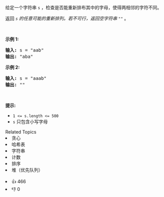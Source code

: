 <p>给定一个字符串&nbsp;<code>s</code>&nbsp;，检查是否能重新排布其中的字母，使得两相邻的字符不同。</p>

<p>返回<em> <code>s</code>&nbsp;的任意可能的重新排列。若不可行，返回空字符串&nbsp;<code>""</code></em>&nbsp;。</p>

<p>&nbsp;</p>

<p><strong>示例&nbsp;1:</strong></p>

<pre>
<strong>输入:</strong> s = "aab"
<strong>输出:</strong> "aba"
</pre>

<p><strong>示例 2:</strong></p>

<pre>
<strong>输入:</strong> s = "aaab"
<strong>输出:</strong> ""
</pre>

<p>&nbsp;</p>

<p><strong>提示:</strong></p>

<ul> 
 <li><code>1 &lt;= s.length &lt;= 500</code></li> 
 <li><code>s</code> 只包含小写字母</li> 
</ul>

<div><div>Related Topics</div><div><li>贪心</li><li>哈希表</li><li>字符串</li><li>计数</li><li>排序</li><li>堆（优先队列）</li></div></div><br><div><li>👍 466</li><li>👎 0</li></div>